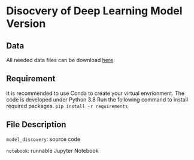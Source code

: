 # Disocvery of Deep Learning Model Version

## Data

All needed data files can be download [here](https://drive.google.com/uc?id=1ozrvNU128WOGWDVhhDKtZENzBMuO-w4i).

## Requirement

It is recommended to use Conda to create your virtual envrionment. The code is developed under Python 3.8
Run the following command to install required packages.
`pip install -r requirements`

## File Description

`model_discovery`: source code

`notebook`: runnable Jupyter Notebook